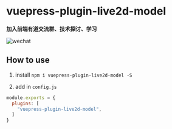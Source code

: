 # vuepress-plugin-live2d-model

**加入前端有道交流群、技术探讨、学习**

![wechat](https://cdn.jsdelivr.net/gh/qqlcx5/figure-bed@v1.0.0/image/wechat_m.png)
## How to use

1. install `npm i vuepress-plugin-live2d-model -S`

2. add in `config.js`

```js
module.exports = {
  plugins: [
    "vuepress-plugin-live2d-model",
  ]
}
```